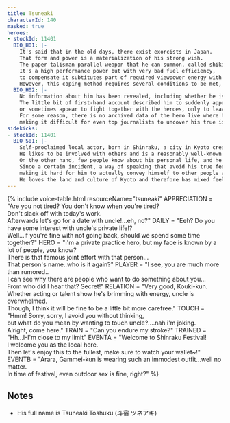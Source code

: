 ```yaml
---
title: Tsuneaki
characterId: 140
masked: true
heroes:
- stockId: 11401
  BIO_H01: |-
    It's said that in the old days, there exist exorcists in Japan.
    That form and power is a materialization of his strong wish.
    The paper talisman parallel weapon that he can summon, called shikifuda, transforms into various shikigami at his will and acts like a living creature. 
    It's a high performance power but with very bad fuel efficiency, 
    to compensate it subtitutes part of required viewpower energy with the power of yin-yang path of the flow of dragon veins.
    However, this coping method requires several conditions to be met, and his strength as a hero is easily influenced by his environment.
  BIO_H02: |-
    No information about him has been revealed, including whether he is a hero.
    The little bit of first-hand account described him to suddenly appear to settle an incident, 
    or sometimes appear to fight together with the heroes, only to leave right after.
    For some reason, there is no archived data of the hero live where he appeared , and no one has yet seen his personal life or pre-transformation appearance,
    making it difficult for even top journalists to uncover his true identity.
sidekicks:
- stockId: 11401
  BIO_S01: |-
    Self-proclaimed local actor, born in Shinraku, a city in Kyoto created by alien immigrants.
    He likes to be involved with others and is a reasonably well-known face in his hometown.
    On the other hand, few people know about his personal life, and he himself is reluctant to talk about his private life.
    Since a certain incident, a way of speaking that avoid his true feelings has been deeply ingrained in him, 
    making it hard for him to actually convey himself to other people at crucial times.
    He loves the land and culture of Kyoto and therefore has mixed feelings about his origins.
---
```


{% include voice-table.html resourceName="tsuneaki"
APPRECIATION = "Are you not tired? You don't know when you're tired?<br>Don't slack off with today's work.<br>Afterwards let's go for a date with uncle!...eh, no?"
DAILY = "Eeh? Do you have some interest with uncle's private life!?<br>Well…if you're fine with not going back, should we spend some time together?"
HERO = "I'm a private practice hero, but my face is known by a lot of people, you know?<br>There is that famous joint effort with that person…<br>That person's name..who is it again?"
PLAYER = "I see, you are much more than rumored..<br>I can see why there are people who want to do something about you…<br>From who did I hear that? Secret!"
RELATION = "Very good, Kouki-kun.<br>Whether acting or talent show he's brimming with energy, uncle is overwhelmed.<br>Though, I think it will be fine to be a little bit more carefree."
TOUCH = "Hmm! Sorry, sorry, I avoid you without thinking,<br>but what do you mean by wanting to touch uncle?….nah i'm joking.<br>Alright, come here."
TRAIN = "Can you endure my stroke?"
TRAINED = "Hh…I-I'm close to my limit"
EVENTA = "Welcome to Shinraku Festival!<br>I welcome you as the local here.<br>Then let's enjoy this to the fullest, make sure to watch your wallet~!"
EVENTB = "Arara, Gammei-kun is wearing such an immodest outfit…well no matter.<br>In time of festival, even outdoor sex is fine, right?"
%}

## Notes

- His full name is Tsuneaki Toshuku (斗宿 ツネアキ)

